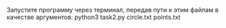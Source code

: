 Запустите программу через терминал, передав пути к этим файлам в качестве аргументов:
python3 task2.py circle.txt points.txt

